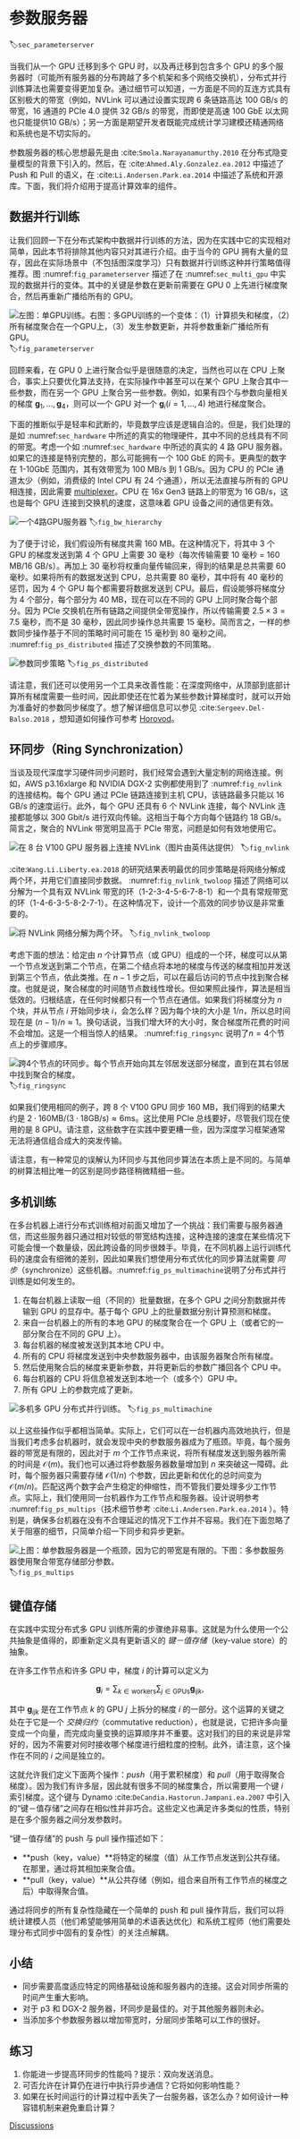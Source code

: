 # 参数服务器
:label:`sec_parameterserver`

当我们从一个 GPU 迁移到多个 GPU 时，以及再迁移到包含多个 GPU 的多个服务器时（可能所有服务器的分布跨越了多个机架和多个网络交换机），分布式并行训练算法也需要变得更加复杂。通过细节可以知道，一方面是不同的互连方式具有区别极大的带宽（例如，NVLink 可以通过设置实现跨 $6$ 条链路高达 100 GB/s 的带宽，16 通道的 PCIe 4.0 提供 32 GB/s 的带宽，而即使是高速 100 GbE 以太网也只能提供10 GB/s）；另一方面是期望开发者既能完成统计学习建模还精通网络和系统也是不切实际的。

参数服务器的核心思想最先是由 :cite:`Smola.Narayanamurthy.2010` 在分布式隐变量模型的背景下引入的。然后，在 :cite:`Ahmed.Aly.Gonzalez.ea.2012` 中描述了 Push 和 Pull 的语义，在 :cite:`Li.Andersen.Park.ea.2014` 中描述了系统和开源库。下面，我们将介绍用于提高计算效率的组件。

## 数据并行训练

让我们回顾一下在分布式架构中数据并行训练的方法，因为在实践中它的实现相对简单，因此本节将排除其他内容只对其进行介绍。由于当今的 GPU 拥有大量的显存，因此在实际场景中（不包括图深度学习）只有数据并行训练这种并行策略值得推荐。图  :numref:`fig_parameterserver` 描述了在 :numref:`sec_multi_gpu` 中实现的数据并行的变体。其中的关键是参数在更新前需要在 GPU 0 上先进行梯度聚合，然后再重新广播给所有的 GPU。

![左图：单GPU训练。右图：多GPU训练的一个变体：（1）计算损失和梯度，（2）所有梯度聚合在一个GPU上，（3）发生参数更新，并将参数重新广播给所有GPU。](../img/ps.svg)
:label:`fig_parameterserver`

回顾来看，在 GPU 0 上进行聚合似乎是很随意的决定，当然也可以在 CPU 上聚合，事实上只要优化算法支持，在实际操作中甚至可以在某个 GPU 上聚合其中一些参数，而在另一个 GPU 上聚合另一些参数。例如，如果有四个与参数向量相关的梯度 $\mathbf{g}_1, \ldots, \mathbf{g}_4$，则可以一个 GPU 对一个 $\mathbf{g}_i (i = 1, \ldots, 4$) 地进行梯度聚合。

下面的推断似乎是轻率和武断的，毕竟数学应该是逻辑自洽的。但是，我们处理的是如 :numref:`sec_hardware` 中所述的真实的物理硬件，其中不同的总线具有不同的带宽。考虑一个如 :numref:`sec_hardware` 中所述的真实的 $4$ 路 GPU 服务器。如果它的连接是特别完整的，那么可能拥有一个 100 GbE 的网卡。更典型的数字在 1-10GbE 范围内，其有效带宽为 100 MB/s 到 1 GB/s。因为 CPU 的 PCIe 通道太少（例如，消费级的 Intel CPU 有 $24$ 个通道），所以无法直接与所有的 GPU 相连接，因此需要 [multiplexer](https://www.broadcom.com/products/pcie-switches-bridges/pcie-switches)。CPU 在 16x Gen3 链路上的带宽为 16 GB/s，这也是每个 GPU 连接到交换机的速度，这意味着 GPU 设备之间的通信更有效。

![一个4路GPU服务器](../img/bw-hierarchy.svg)
:label:`fig_bw_hierarchy`

为了便于讨论，我们假设所有梯度共需 160 MB。在这种情况下，将其中 $3$ 个 GPU 的梯度发送到第 $4$ 个 GPU 上需要 $30$ 毫秒（每次传输需要 $10$ 毫秒 = 160 MB/16 GB/s）。再加上 $30$ 毫秒将权重向量传输回来，得到的结果是总共需要 $60$ 毫秒。如果将所有的数据发送到 CPU，总共需要 $80$ 毫秒，其中将有 $40$ 毫秒的惩罚，因为 $4$ 个 GPU 每个都需要将数据发送到 CPU。最后，假设能够将梯度分为 $4$ 个部分，每个部分为 $40$ MB，现在可以在不同的 GPU 上同时聚合每个部分。因为 PCIe 交换机在所有链路之间提供全带宽操作，所以传输需要 $2.5\times 3=7.5$ 毫秒，而不是 $30$ 毫秒，因此同步操作总共需要 $15$ 毫秒。简而言之，一样的参数同步操作基于不同的策略时间可能在 $15$ 毫秒到 $80$ 毫秒之间。 :numref:`fig_ps_distributed` 描述了交换参数的不同策略。

![参数同步策略](../img/ps-distributed.svg)
:label:`fig_ps_distributed`

请注意，我们还可以使用另一个工具来改善性能：在深度网络中，从顶部到底部计算所有梯度需要一些时间，因此即使还在忙着为某些参数计算梯度时，就可以开始为准备好的参数同步梯度了。想了解详细信息可以参见 :cite:`Sergeev.Del-Balso.2018` ，想知道如何操作可参考 [Horovod](https://github.com/horovod/horovod)。

## 环同步（Ring Synchronization）

当谈及现代深度学习硬件同步问题时，我们经常会遇到大量定制的网络连接。例如，AWS p3.16xlarge 和 NVIDIA DGX-2 实例都使用到了 :numref:`fig_nvlink` 的连接结构。每个 GPU 通过 PCIe 链路连接到主机 CPU，该链路最多只能以 16 GB/s 的速度运行。此外，每个 GPU 还具有 $6$ 个 NVLink 连接，每个 NVLink 连接都能够以 300 Gbit/s 进行双向传输。这相当于每个方向每个链路约 18 GB/s。简言之，聚合的 NVLink 带宽明显高于 PCIe 带宽，问题是如何有效地使用它。

![在 8 台 V100 GPU 服务器上连接 NVLink（图片由英伟达提供）](../img/nvlink.svg)
:label:`fig_nvlink`

:cite:`Wang.Li.Liberty.ea.2018` 的研究结果表明最优的同步策略是将网络分解成两个环，并用它们直接同步数据。 :numref:`fig_nvlink_twoloop` 描述了网络可以分解为一个具有双 NVLink 带宽的环（1-2-3-4-5-6-7-8-1）和一个具有常规带宽的环（1-4-6-3-5-8-2-7-1）。在这种情况下，设计一个高效的同步协议是非常重要的。

![将 NVLink 网络分解为两个环。](../img/nvlink-twoloop.svg)
:label:`fig_nvlink_twoloop`

考虑下面的想法：给定由 $n$ 个计算节点（或 GPU）组成的一个环，梯度可以从第一个节点发送到第二个节点，在第二个结点将本地的梯度与传送的梯度相加并发送到第三个节点，依此类推。在 $n-1$ 步之后，可以在最后访问的节点中找到聚合梯度。也就是说，聚合梯度的时间随节点数线性增长。但如果照此操作，算法是相当低效的。归根结底，在任何时候都只有一个节点在通信。如果我们将梯度分为 $n$ 个块，并从节点 $i$ 开始同步块 $i$，会怎么样？因为每个块的大小是 $1/n$，所以总时间现在是  $(n-1)/n \approx 1$。换句话说，当我们增大环的大小时，聚合梯度所花费的时间不会增加。这是一个相当惊人的结果。 :numref:`fig_ringsync` 说明了$n=4$个节点上的步骤顺序。

![跨4个节点的环同步。每个节点开始向其左邻居发送部分梯度，直到在其右邻居中找到聚合的梯度。](../img/ringsync.svg)
:label:`fig_ringsync`

如果我们使用相同的例子，跨 $8$ 个 V100 GPU 同步 160 MB，我们得到的结果大约是 $2 \cdot 160 \mathrm{MB} / (3 \cdot 18 \mathrm{GB/s}) \approx 6 \mathrm{ms}$。这比使用 PCIe 总线要好，尽管我们现在使用的是 8 GPU。请注意，这些数字在实践中要更糟一些，因为深度学习框架通常无法将通信组合成大的突发传输。

请注意，有一种常见的误解认为环同步与其他同步算法在本质上是不同的。与简单的树算法相比唯一的区别是同步路径稍微精细一些。

## 多机训练

在多台机器上进行分布式训练相对前面又增加了一个挑战：我们需要与服务器通信，而这些服务器只通过相对较低的带宽结构连接，这种连接的速度在某些情况下可能会慢一个数量级，因此跨设备的同步很棘手。毕竟，在不同机器上运行训练代码的速度会有细微的差别，因此如果我们想使用分布式优化的同步算法就需要 *同步*（synchronize）这些机器。:numref:`fig_ps_multimachine`说明了分布式并行训练是如何发生的。

1. 在每台机器上读取一组（不同的）批量数据，在多个 GPU 之间分割数据并传输到 GPU 的显存中。基于每个 GPU 上的批量数据分别计算预测和梯度。
2. 来自一台机器上的所有的本地 GPU 的梯度聚合在一个 GPU 上（或者它的一部分聚合在不同的 GPU 上）。
3. 每台机器的梯度被发送到其本地 CPU 中。
4. 所有的 CPU 将梯度发送到中央参数服务器中，由该服务器聚合所有梯度。
5. 然后使用聚合后的梯度来更新参数，并将更新后的参数广播回各个 CPU 中。
6. 每台机器的 CPU 将信息被发送到本地一个（或多个）GPU 中。
7. 所有 GPU 上的参数完成了更新。

![多机多 GPU 分布式并行训练。](../img/ps-multimachine.svg)
:label:`fig_ps_multimachine`

以上这些操作似乎都相当简单。实际上，它们可以在一台机器内高效地执行，但是当我们考虑多台机器时，就会发现中央的参数服务器成为了瓶颈。毕竟，每个服务器的带宽是有限的，因此对于 $m$ 个工作节点来说，将所有梯度发送到服务器所需的时间是 $\mathcal{O}(m)$。我们也可以通过将参数服务器数量增加到 $n$ 来突破这一障碍。此时，每个服务器只需要存储 $\mathcal{O}(1/n)$ 个参数，因此更新和优化的总时间变为 $\mathcal{O}(m/n)$。匹配这两个数字会产生稳定的伸缩性，而不管我们要处理多少工作节点。实际上，我们使用同一台机器作为工作节点和服务器。设计说明参考 :numref:`fig_ps_multips`（技术细节参考 :cite:`Li.Andersen.Park.ea.2014` ）。特别是，确保多台机器在没有不合理延迟的情况下工作并不容易。我们在下面忽略了关于阻塞的细节，只简单介绍一下同步和异步更新。

![上图：单参数服务器是一个瓶颈，因为它的带宽是有限的。下图：多参数服务器使用聚合带宽存储部分参数。](../img/ps-multips.svg)
:label:`fig_ps_multips`

## 键值存储

在实践中实现分布式多 GPU 训练所需的步骤绝非易事。这就是为什么使用一个公共抽象是值得的，即重新定义具有更新语义的 *键－值存储*（key-value store）的抽象。

在许多工作节点和许多 GPU 中，梯度 $i$ 的计算可以定义为

$$\mathbf{g}_{i} = \sum_{k \in \text{workers}} \sum_{j \in \text{GPUs}} \mathbf{g}_{ijk},$$

其中 $\mathbf{g}_{ijk}$ 是在工作节点 $k$ 的 GPU $j$ 上拆分的梯度 $i$ 的一部分。这个运算的关键之处在于它是一个 *交换归约*（commutative reduction），也就是说，它把许多向量变成一个向量，而完成向量变换的运算顺序并不重要。这对我们的目的来说是非常好的，因为不需要对何时接收哪个梯度进行细粒度的控制。此外，请注意，这个操作在不同的 $i$ 之间是独立的。

这就允许我们定义下面两个操作：*push*（用于累积梯度）和 *pull*（用于取得聚合梯度）。因为我们有许多层，因此就有很多不同的梯度集合，所以需要用一个键 $i$ 索引梯度。这个键与 Dynamo :cite:`DeCandia.Hastorun.Jampani.ea.2007` 中引入的“键－值存储”之间存在相似性并非巧合。这些定义也满足许多类似的性质，特别是在多个服务器之间分发参数时。

“键－值存储”的 push 与 pull 操作描述如下：

* **push（key，value）**将特定的梯度（值）从工作节点发送到公共存储。在那里，通过将其相加来聚合值。
* **pull（key，value）**从公共存储（例如，组合来自所有工作节点的梯度之后）中取得聚合值。

通过将同步的所有复杂性隐藏在一个简单的 push 和 pull 操作背后，我们可以将统计建模人员（他们希望能够用简单的术语表达优化）和系统工程师（他们需要处理分布式同步中固有的复杂性）的关注点解耦。

## 小结

* 同步需要高度适应特定的网络基础设施和服务器内的连接。这会对同步所需的时间产生重大影响。
* 对于 p3 和 DGX-2 服务器，环同步是最佳的。对于其他服务器则未必。
* 当添加多个参数服务器以增加带宽时，分层同步策略可以工作的很好。

## 练习

1. 你能进一步提高环同步的性能吗？提示：双向发送消息。
1. 可否允许在计算仍在进行中执行异步通信？它将如何影响性能？
1. 如果在长时间运行的计算过程中丢失了一台服务器，该怎么办？如何设计一种容错机制来避免重启计算？

[Discussions](https://discuss.d2l.ai/t/2807)

